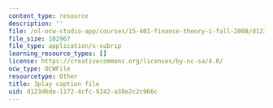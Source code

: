 ```yaml
---
content_type: resource
description: ''
file: /ol-ocw-studio-app/courses/15-401-finance-theory-i-fall-2008/d123d6de11724cfc9242a38e2c2c966c_Q2qjnLO3I_M.srt
file_size: 102967
file_type: application/x-subrip
learning_resource_types: []
license: https://creativecommons.org/licenses/by-nc-sa/4.0/
ocw_type: OCWFile
resourcetype: Other
title: 3play caption file
uid: d123d6de-1172-4cfc-9242-a38e2c2c966c
---
```

